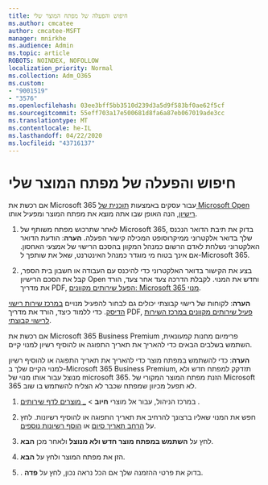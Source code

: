 ```yaml
---
title: חיפוש והפעלה של מפתח המוצר שלי
ms.author: cmcatee
author: cmcatee-MSFT
manager: mnirkhe
ms.audience: Admin
ms.topic: article
ROBOTS: NOINDEX, NOFOLLOW
localization_priority: Normal
ms.collection: Adm_O365
ms.custom:
- "9001519"
- "3576"
ms.openlocfilehash: 03ee3bff5bb3510d239d3a5d9f583bf0ae62f5cf
ms.sourcegitcommit: 55eff703a17e500681d8fa6a87eb067019ade3cc
ms.translationtype: MT
ms.contentlocale: he-IL
ms.lasthandoff: 04/22/2020
ms.locfileid: "43716137"
---
```

# <a name="find-and-activate-my-product-key"></a>חיפוש והפעלה של מפתח המוצר שלי

אם רכשת את Microsoft 365 עבור עסקים באמצעות [תוכנית של Microsoft Open רישיון](https://go.microsoft.com/fwlink/p/?LinkID=613298), הנה האופן שבו אתה מוצא את מפתח המוצר ומפעיל אותו.

1. לאחר שתרכוש מפתח משותף של Microsoft 365, בדוק את תיבת הדואר הנכנס שלך בדואר אלקטרוני ממיקרוסופט המכילה קישור הפעלה.  **הערה**: הודעת הדואר האלקטרוני נשלחת לאדם הרשום כמנהל המקוון בהסכם הרישוי של אמצעי האחסון.  אם אינך בטוח מי מוגדר כמנהל האינטרנט, שאל את שותפך ל-Microsoft 365.

2. בצע את הקישור בדואר האלקטרוני כדי להיכנס עם העבודה או חשבון בית הספר, קבל את הסכם הרישיון Open וחדש את המנוי.  לקבלת הדרכה צעד אחר צעד, הורד את מדריך PDF, [הפעל שירותים מקוונים: Microsoft 365 מנוי](https://go.microsoft.com/fwlink/p/?LinkId=618100). 

**הערה**: לקוחות של רישוי קבוצתי יכולים גם לבחור להפעיל מנויים [במרכז שירות רישוי הדיסק](https://go.microsoft.com/fwlink/p/?LinkID=282016).  כדי ללמוד כיצד, הורד את מדריך PDF, [פעיל שירותים מקוונים במרכז השירות לרישוי קבוצתי](https://go.microsoft.com/fwlink/p/?LinkId=618096).

אם רכשת את Microsoft 365 Business Premium פרימיום מחנות קמעונאית, השתמש בשלבים הבאים כדי להאריך את תאריך התפוגה או להוסיף רשיון למנוי קיים.

**הערה**: כדי להשתמש במפתח מוצר כדי להאריך את תאריך התפוגה או להוסיף רשיון למנוי הקיים שלך ב-Microsoft 365 Business Premium, תזדקק למפתח חדש ולא מנוצל עבור אותו מנוי של microsoft 365.  הזנת מפתח המוצר המקורי של Microsoft 365 לא תפעל מכיוון שמפתח שכבר לא הצליח להשתמש בו שוב.

1. במרכז הניהול, עבור אל מוצרי **חיוב** > [_ מוצרים לדף שירותים](https://go.microsoft.com/fwlink/p/?linkid=842054) .

2. חפש את המנוי שאליו ברצונך להרחיב את תאריך התפוגה או להוסיף רשיונות.  לחץ על [הרחב תאריך סיום](https://go.microsoft.com/fwlink/p/?linkid=842054) או [הוסף רשיונות נוספים](https://go.microsoft.com/fwlink/p/?linkid=842054).

3. לחץ על **השתמש במפתח מוצר חדש ולא מנוצל** ולאחר מכן **הבא**.

4. הזן את מפתח המוצר ולחץ על **הבא**.

5. . בדוק את פרטי ההזמנה שלך  אם הכל נראה נכון, לחץ על **פדה**.